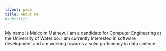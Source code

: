 ```yaml
---
layout: page
title: About me
#subtitle:
---
```


My name is Malcolm Mathew. I am a candidate for Computer Engineering at the University of Waterloo. I am currently interested in software development and am working towards a solid proficiency in data science. 

